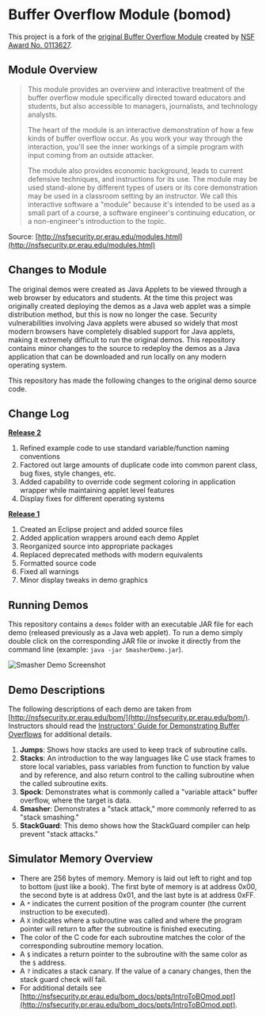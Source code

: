 # Buffer Overflow Module (bomod)
This project is a fork of the [original Buffer Overflow Module](http://nsfsecurity.pr.erau.edu/bom/) created by [NSF Award No. 0113627](http://www.nsf.gov/awardsearch/showAward?AWD_ID=0113627).

## Module Overview

> This module provides an overview and interactive treatment of the buffer overflow module specifically directed toward educators and students, but also accessible to managers, journalists, and technology analysts.
> 
> The heart of the module is an interactive demonstration of how a few kinds of buffer overflow occur. As you work your way through the interaction, you'll see the inner workings of a simple program with input coming from an outside attacker.
> 
> The module also provides economic background, leads to current defensive techniques, and instructions for its use. The module may be used stand-alone by different types of users or its core demonstration may be used in a classroom setting by an instructor. We call this interactive software a "module" because it's intended to be used as a small part of a course, a software engineer's continuing education, or a non-engineer's introduction to the topic.

Source: [http://nsfsecurity.pr.erau.edu/modules.html](http://nsfsecurity.pr.erau.edu/modules.html)

## Changes to Module
The original demos were created as Java Applets to be viewed through a web browser by educators and students.  At the time this project was originally created deploying the demos as a Java web applet was a simple distribution method, but this is now no longer the case.  Security vulnerabilities involving Java applets were abused so widely that most modern browsers have completely disabled support for Java applets, making it extremely difficult to run the original demos.  This repository contains minor changes to the source to redeploy the demos as a Java application that can be downloaded and run locally on any modern operating system.

This repository has made the following changes to the original demo source code.

## Change Log
**[Release 2](https://github.com/benjholla/bomod/releases/tag/bomod_r2)**

1. Refined example code to use standard variable/function naming conventions
2. Factored out large amounts of duplicate code into common parent class, bug fixes, style changes, etc.
3. Added capability to override code segment coloring in application wrapper while maintaining applet level features
4. Display fixes for different operating systems

**[Release 1](https://github.com/benjholla/bomod/releases/tag/bomod_r1)**

1. Created an Eclipse project and added source files
2. Added application wrappers around each demo Applet
3. Reorganized source into appropriate packages
4. Replaced deprecated methods with modern equivalents
5. Formatted source code
6. Fixed all warnings
7. Minor display tweaks in demo graphics

## Running Demos
This repository contains a `demos` folder with an executable JAR file for each demo (released previously as a Java web applet). To run a demo simply double click on the corresponding JAR file or invoke it directly from the command line (example: `java -jar SmasherDemo.jar`).

![Smasher Demo Screenshot](screenshot.png)

## Demo Descriptions
The following descriptions of each demo are taken from [http://nsfsecurity.pr.erau.edu/bom/](http://nsfsecurity.pr.erau.edu/bom/).  Instructors should read the [Instructors' Guide for Demonstrating Buffer Overflows](http://nsfsecurity.pr.erau.edu/bom_docs/Demos/script.html) for additional details.

1. **Jumps**: Shows how stacks are used to keep track of subroutine calls.
2. **Stacks**: An introduction to the way languages like C use stack frames to store local variables, pass variables from function to function by value and by reference, and also return control to the calling subroutine when the called subroutine exits. 
3. **Spock**: Demonstrates what is commonly called a "variable attack" buffer overflow, where the target is data. 
4. **Smasher**: Demonstrates a "stack attack," more commonly referred to as "stack smashing." 
5. **StackGuard**: This demo shows how the StackGuard compiler can help prevent "stack attacks." 

## Simulator Memory Overview
- There are 256 bytes of memory.  Memory is laid out left to right and top to bottom (just like a book).  The first byte of memory is at address 0x00, the second byte is at address 0x01, and the last byte is at address 0xFF.
- A `*` indicates the current position of the program counter (the current instruction to be executed).
- A `X` indicates where a subroutine was called and where the program pointer will return to after the subroutine is finished executing.
- The color of the C code for each subroutine matches the color of the corresponding subroutine memory location.
- A `$` indicates a return pointer to the subroutine with the same color as the `$` address.
- A `?` indicates a stack canary.  If the value of a canary changes, then the stack guard check will fail.
- For additional details see [http://nsfsecurity.pr.erau.edu/bom_docs/ppts/IntroToBOmod.ppt](http://nsfsecurity.pr.erau.edu/bom_docs/ppts/IntroToBOmod.ppt).
